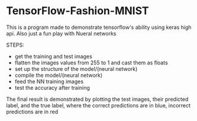 # TensorFlow-Fashion-MNIST
This is a program made to demonstrate tensorflow's ability using keras high api. Also just a fun play with Nueral networks

STEPS:

- get the training and test images
- flatten the images values from 255 to 1 and cast them as floats
- set up the structure of the model/(neural network)
- compile the model/(neural network)
- feed the NN training images
- test the accuracy after training


The final result is demonstrated by plotting the test images, their predicted label, and the true label, where
the correct predictions are in blue, incorrect predictions are in red
